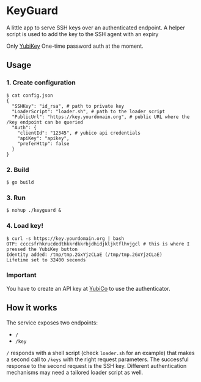 # KeyGuard

A little app to serve SSH keys over an authenticated endpoint. A helper script is used to add the key to the SSH agent with an expiry

Only [YubiKey](https://www.yubico.com/why-yubico/for-individuals/) One-time password auth at the moment.

## Usage

### 1. Create configuration

```
$ cat config.json
{
  "SSHKey": "id_rsa", # path to private key
  "LoaderScript": "loader.sh", # path to the loader script
  "PublicUrl": "https://key.yourdomain.org", # public URL where the /key endpoint can be queried
  "Auth": {
    "clientId": "12345", # yubico api credentials
    "apiKey": "apikey",
    "preferHttp": false
  }
}
```

### 2. Build

```
$ go build
```

### 3. Run

```
$ nohup ./keyguard &
```

### 4. Load key!

```
$ curl -s https://key.yourdomain.org | bash
OTP: ccccsfrhkrucdedthkkrdkkrbjdhidjkljktflhvjgcl # this is where I pressed the YubiKey button
Identity added: /tmp/tmp.2GxYjzCLaE (/tmp/tmp.2GxYjzCLaE)
Lifetime set to 32400 seconds
```

### Important

You have to create an API key at [YubiCo](https://upgrade.yubico.com/getapikey/) to use the authenticator.

## How it works

The service exposes two endpoints:
* `/`
* `/key`

`/` responds with a shell script (check `loader.sh` for an example) that makes a second call to `/keys` with the right request parameters. The successful response to the second request is the SSH key. Different authentication mechanisms may need a tailored loader script as well.

